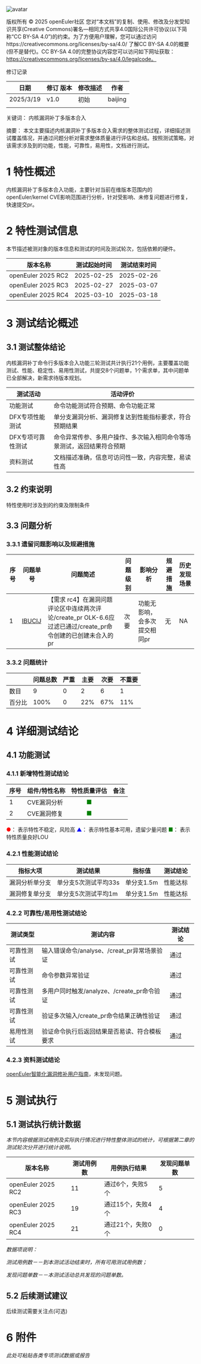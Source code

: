 ![avatar](../../images/openEuler.png)


版权所有 © 2025  openEuler社区
 您对“本文档”的复制、使用、修改及分发受知识共享(Creative Commons)署名—相同方式共享4.0国际公共许可协议(以下简称“CC BY-SA 4.0”)的约束。为了方便用户理解，您可以通过访问https://creativecommons.org/licenses/by-sa/4.0/ 了解CC BY-SA 4.0的概要 (但不是替代)。CC BY-SA 4.0的完整协议内容您可以访问如下网址获取：https://creativecommons.org/licenses/by-sa/4.0/legalcode。

修订记录

| 日期 | 修订   版本 | 修改描述 | 作者 |
| ---- | ----------- | -------- | ---- |
|  2025/3/19    |  v1.0           |  初始        |    baijing  |
|      |             |          |      |

关键词： 内核漏洞补丁多版本合入

摘要：
本文主要描述内核漏洞补丁多版本合入需求的整体测试过程，详细描述测试覆盖情况，并通过问题分析对需求整体质量进行评估和总结。按照测试策略，对该需求涉及到的功能，性能，可靠性，易用性，文档进行测试。


# 1     特性概述

内核漏洞补丁多版本合入功能，主要针对当前在维版本范围内的openEuler/kernel CVE影响范围进行分析，针对受影响、未修复问题进行修复，快速提交pr。

# 2     特性测试信息

本节描述被测对象的版本信息和测试的时间及测试轮次，包括依赖的硬件。

| 版本名称 | 测试起始时间 | 测试结束时间 |
| -------- | ------------ | ------------ |
|    openEuler 2025 RC2      |      2025-02-25       |    2025-02-26          |
|    openEuler 2025 RC3      |      2025-02-27       |    2025-03-07          |
|    openEuler 2025 RC4      |      2025-03-10       |    2025-03-18 |
# 3     测试结论概述

## 3.1   测试整体结论
内核漏洞补丁命令行多版本合入功能三轮测试共计执行21个用例，主要覆盖功能测试、性能、稳定性、易用性测试，共提交8个问题单，1个需求单，其中问题单已全部解决，新需求待版本规划。

| 测试活动 | 活动评价 |
| ------- | ------- |
| 功能测试 | 命令功能测试符合预期、命令功能正常 |
| DFX专项性能测试 | 单分支漏洞分析、漏洞修复达到性能指标要求，符合预期结果 |
| DFX专项可靠性测试 | 命令异常传参、多用户操作、多次输入相同命令等场景测试，返回结果符合预期 |
| 资料测试 |  文档描述准确，信息可访问性一致，内容完整，易读性高  | 


## 3.2   约束说明

特性使用时涉及到的约束及限制条件

## 3.3  问题分析

### 3.3.1 遗留问题影响以及规避措施

| 序号 | 问题单号 | 问题简述 | 问题级别 | 影响分析 | 规避措施 | 历史发现场景 |
| --- | ------- | ------ | ------- | ------- | ------- | ---------- | 
|  1   |  [IBUCIJ](https://gitee.com/xiaocy1997/vulnerability_tracker/issues/IBUCIJ) |  【需求 rc4】在漏洞问题评论区中连续两次评论/create_pr OLK-6.6应过滤已通过/create_pr命令创建的已创建未合入的pr |     次要   |     功能无影响，会多次提交相同pr   |    无   |       NA  | 
### 3.3.2 问题统计

|        | 问题总数 | 严重 | 主要 | 次要 | 不重要 |
| ------ | -------- | ---- | ---- | ---- | ------ |
| 数目   |     9     |    0  |    2  |   6   |    1    |
| 百分比 |    100%      |   0   |   22%   |   67%   |    11%    |

# 4 详细测试结论

## 4.1 功能测试

### 4.1.1 新增特性测试结论

| 序号 | 组件/特性名称 | 特性质量评估 | 备注 |
| --- | ----------- | :--------: | --- |
|1 |CVE漏洞分析 | <font color=green>■</font> |   |
| 2|CVE漏洞修复 | <font color=green>■</font> |   |

<font color=red>●</font>： 表示特性不稳定，风险高
<font color=blue>▲</font>： 表示特性基本可用，遗留少量问题
<font color=green>■</font>： 表示特性质量良好LOU


### 4.2.1 性能测试结论

| 指标大项 | 测试结果 | 指标值 | 测试结论 |
| ------- | ------- | ------ | ------- |
|    漏洞分析单分支     |   单分支5次测试平均33s  |  单分支1.5m    |性能达标       |
|    漏洞修复单分支     |    单分支5次测试平均1m  |    单分支1.5m    |  性能达标     |

### 4.2.2 可靠性/易用性测试结论

| 测试类型 | 测试内容 | 测试结论 |
| ------- | ------- | -------- |
|  可靠性测试       | 输入错误命令/analyse、/creat_pr异常场景验证        |      通过    |
|  可靠性测试       | 命令参数异常验证        |      通过    |
|  可靠性测试       | 多用户同时触发/analyze、/create_pr命令验证       |      通过    |
|  可靠性测试       | 验证多次输入/create_pr命令结果正确性验证        |      通过    |
|  易用性测试       | 验证命令执行后返回结果是否易读、符合模板要求| 通过|
### 4.2.3 资料测试结论
[openEuler智能化漏洞修补用户指南](https://gitee.com/openeuler/docs/pulls/14707)，未发现问题。

# 5     测试执行

## 5.1   测试执行统计数据

*本节内容根据测试用例及实际执行情况进行特性整体测试的统计，可根据第二章的测试轮次分开进行统计说明。*

| 版本名称 | 测试用例数 | 用例执行结果 | 发现问题单数 |
| -------- | ---------- | ------------ | ------------ |
|   openEuler 2025 RC2        |      11      |     通过6个，失败5个         |       5      |
|   openEuler 2025 RC3       |     19  |     通过15个，失败4个         |          4    |
|   openEuler 2025 RC4       |     21  |     通过21个，失败0个       |          0   |

*数据项说明：*

*测试用例数－－到本测试活动结束时，所有可用测试用例数；*

*发现问题单数－－本测试活动总共发现的问题单数。*

## 5.2   后续测试建议

后续测试需要关注点(可选)

# 6     附件

*此处可粘贴各类专项测试数据或报告*

 



 

 
